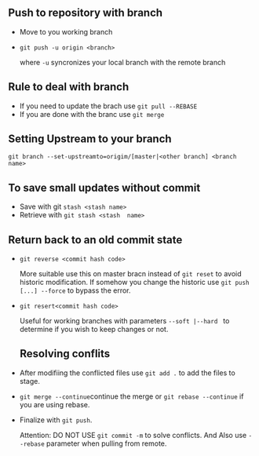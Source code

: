 ## Push to repository with branch
- Move to you working branch
- `git push -u origin <branch>`
   
   where `-u` syncronizes your local branch with the remote branch
   
## Rule to deal with branch
- If you need to update the brach use `git pull --REBASE`
- If you are done with the branc use `git merge` 

## Setting Upstream to your branch
`git branch --set-upstreamto=origim/[master|<other branch] <branch name>` 

## To save small updates without commit
- Save with git `stash <stash name>`
- Retrieve with `git stash <stash  name>`
## Return back to an old commit state 
- `git reverse <commit hash code>`

   More suitable use this on master bracn instead of `git reset` to avoid historic modification.
   If somehow you change the historic use `git push [...] --force` to bypass the error.

- `git resert<commit hash code>`

   Useful for working branches  with parameters `--soft |--hard ` to determine if you wish to keep changes or not.
   
   ## Resolving conflits
-  After modifiing the conflicted files use `git add .` to add the files to stage.
- `git merge --continue`continue the merge  or `git rebase --continue` if you are using rebase. 
- Finalize with `git push`.
      
    Attention: DO NOT USE  `git commit -m` to solve conflicts. And Also use `--rebase` parameter when pulling from remote.
